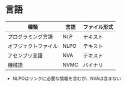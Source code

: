 # 言語

| 種類                 | 言語 | ファイル形式 |
| -------------------- | ---- | ------------ |
| プログラミング言語   | NLP  | テキスト     |
| オブジェクトファイル | NLPO | テキスト     |
| アセンブリ言語       | NVA  | テキスト     |
| 機械語               | NVMC | バイナリ     |
- NLPOはリンクに必要な情報を含むが、NVAは含まない  
